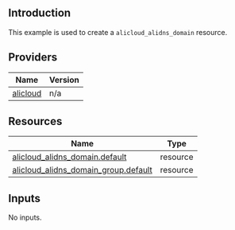 <!-- BEGIN_TF_DOCS -->
## Introduction

This example is used to create a `alicloud_alidns_domain` resource.

## Providers

| Name | Version |
|------|---------|
| <a name="provider_alicloud"></a> [alicloud](#provider\_alicloud) | n/a |

## Resources

| Name | Type |
|------|------|
| [alicloud_alidns_domain.default](https://registry.terraform.io/providers/aliyun/alicloud/latest/docs/resources/alidns_domain) | resource |
| [alicloud_alidns_domain_group.default](https://registry.terraform.io/providers/aliyun/alicloud/latest/docs/resources/alidns_domain_group) | resource |

## Inputs

No inputs.
<!-- END_TF_DOCS -->    